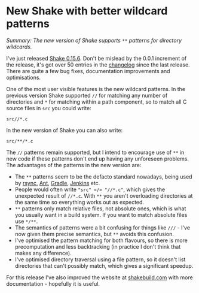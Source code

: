 # New Shake with better wildcard patterns

_Summary: The new version of Shake supports `**` patterns for directory wildcards._

I've just released [Shake 0.15.6](https://hackage.haskell.org/package/shake). Don't be mislead by the 0.0.1 increment of the release, it's got over 50 entries in the [changelog](http://hackage.haskell.org/package/shake-0.15.6/changelog) since the last release. There are quite a few bug fixes, documentation improvements and optimisations.

One of the most user visible features is the new wildcard patterns. In the previous version Shake supported `//` for matching any number of directories and `*` for matching within a path component, so to match all C source files in `src` you could write:

    src//*.c

In the new version of Shake you can also write:

    src/**/*.c

The `//` patterns remain supported, but I intend to encourage use of `**` in new code if these patterns don't end up having any unforeseen problems. The advantages of the patterns in the new version are:

* The `**` patterns seem to be the defacto standard nowadays, being used by [rsync](http://linux.die.net/man/1/rsync), [Ant](https://ant.apache.org/manual/dirtasks.html), [Gradle](https://docs.gradle.org/current/javadoc/org/gradle/api/tasks/util/PatternFilterable.html), [Jenkins](https://wiki.jenkins-ci.org/display/JENKINS/Workspace+Cleanup+Plugin) etc.
* People would often write `"src" </> "//*.c"`, which gives the unexpected result of `//*.c`. With `**` you aren't overloading directories at the same time so everything works out as expected.
* `**` patterns only match relative files, not absolute ones, which is what you usually want in a build system. If you want to match absolute files use `*/**`.
* The semantics of patterns were a bit confusing for things like `///` - I've now given them precise semantics, but `**` avoids this confusion.
* I've optimised the pattern matching for both flavours, so there is more precomputation and less backtracking (in practice I don't think that makes any difference).
* I've optimised directory traversal using a file pattern, so it doesn't list directories that can't possibly match, which gives a significant speedup.

For this release I've also improved the website at [shakebuild.com](http://shakebuild.com/) with more documentation - hopefully it is useful.
